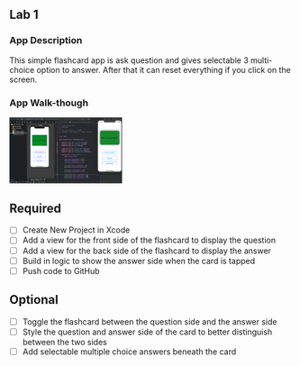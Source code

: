 
## Lab 1

### App Description

This simple flashcard app is ask question and gives selectable 3 multi-choice option to answer.
After that it can reset everything if you click on the screen. 

### App Walk-though

<img src=Flashcards.gif width=200><br>


## Required
- [ ] Create New Project in Xcode
- [ ] Add a view for the front side of the flashcard to display the question
- [ ] Add a view for the back side of the flashcard to display the answer
- [ ] Build in logic to show the answer side when the card is tapped
- [ ] Push code to GitHub
## Optional
- [ ] Toggle the flashcard between the question side and the answer side
- [ ] Style the question and answer side of the card to better distinguish between the two sides
- [ ] Add selectable multiple choice answers beneath the card
